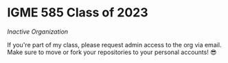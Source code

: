 # IGME 585 Class of 2023
*Inactive Organization*  

If you're part of my class, please request admin access to the org via email. Make sure to move or fork your repositories to your personal accounts! 😎
